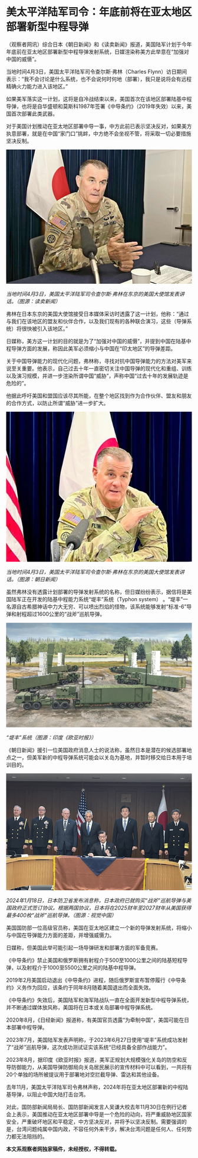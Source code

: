 # 美太平洋陆军司令：年底前将在亚太地区部署新型中程导弹

（观察者网讯）综合日本《朝日新闻》和《读卖新闻》报道，美国陆军计划于今年年底前在亚太地区部署新型中程导弹发射系统，日媒渲染称美方此举意在“加强对中国的威慑”。

当地时间4月3日，美国太平洋陆军司令查尔斯·弗林（Charles
Flynn）访日期间表示：“我不会讨论是什么系统，也不会说何时何地（部署），我只是说将会有远程精确火力能力进入该地区。”

如果美军落实这一计划，这将是自冷战结束以来，美国首次在该地区部署陆基中程导弹，也将是自华盛顿和莫斯科1987年签署《中导条约》（2019年失效）以来，美国首次部署此类武器。

对于美国计划推动在亚太地区部署中导一事，中方此前已表示坚决反对，如果美方执意部署，就是在中国“家门口”挑衅，中方绝不会坐视不管，将采取一切必要措施坚决反制。

![f1a35d2bb45b3183a9e0331cf2ae4ce4.jpg](https://raw.githubusercontent.com/qqhsx/qqnews_image/main/2024/04/06/美太平洋陆军司令：年底前将在亚太地区部署新型中程导弹/f1a35d2bb45b3183a9e0331cf2ae4ce4.jpg)

_当地时间4月3日，美国太平洋陆军司令查尔斯·弗林在东京的美国大使馆发表讲话。（图源：读卖新闻）_

弗林在日本东京的美国大使馆接受日本媒体采访时透露了这一计划，他称：“通过与我们在该地区的盟友和伙伴合作，以及我们现有的各种联合演习，这些（导弹系统）将很快被引入该地区。”

日媒称，美方这一计划的目的就是为了“加强对中国的威慑”，并提到中国在陆基中程导弹方面的发展，称因此美军必须缩小与中国在“印太地区”的导弹差距。

关于中国导弹能力的现代化问题，弗林称，寻找对抗中国导弹能力的方法对美军来说至关重要。他表示，自己过去十年一直密切关注中国导弹的现代化和重组、训练以及演习规模，并进一步渲染所谓中国“威胁”，声称中国“过去十年的发展轨迹是危险的”。

他据此呼吁美国和盟国应该尽其所能，在整个地区找到作为合作伙伴、盟友和朋友的合作方式，以防止所谓“威胁”进一步扩大。

![c6dfe864b67184f49c73244db0d61f2c.jpg](https://raw.githubusercontent.com/qqhsx/qqnews_image/main/2024/04/06/美太平洋陆军司令：年底前将在亚太地区部署新型中程导弹/c6dfe864b67184f49c73244db0d61f2c.jpg)

 _当地时间4月3日，美国太平洋陆军司令查尔斯·弗林在东京的美国大使馆发表讲话。（图源：朝日新闻）_

虽然弗林没有透露计划部署的导弹发射系统的名称，但日媒纷纷表示，据信将是美国陆军正在开发的陆基中程能力系统“堤丰”系统（Typhon system）
。“堤丰”一名源自古希腊神话中力大无穷、可以喷出烈焰的怪物，该系统能够发射“标准-6”导弹和射程超过1600公里的“战斧”巡航导弹。

![7f31457c5a2409338d234c96e4d50625.jpg](https://raw.githubusercontent.com/qqhsx/qqnews_image/main/2024/04/06/美太平洋陆军司令：年底前将在亚太地区部署新型中程导弹/7f31457c5a2409338d234c96e4d50625.jpg)

 _“堤丰”系统（图源：印度《欧亚时报》）_

《朝日新闻》援引一位美国政府消息人士的说法称，虽然日本是潜在的候选部署地点之一，但美军新的中程导弹系统可能会以关岛为基地，并暂时移交给日本用于培训目的。

![649e2156db03f383c603c247e722a2f1.jpg](https://raw.githubusercontent.com/qqhsx/qqnews_image/main/2024/04/06/美太平洋陆军司令：年底前将在亚太地区部署新型中程导弹/649e2156db03f383c603c247e722a2f1.jpg)

_2024年1月18日，日本防卫省发布消息称，日本政府已就购买“战斧”巡航导弹与美国政府正式签订协议。根据两国协议，日本将在2025财年至2027财年从美国获得最多400枚“战斧”巡航导弹。（图源：视觉中国）_

美国国防部一位高级官员称，美国在亚太地区建立一个新的导弹发射系统，将缩小与中国在导弹能力方面的差距，并增强威慑力。

日媒称，但美国此举可能引起一场导弹研发和部署方面的军备竞赛。

《中导条约》禁止美国和俄罗斯拥有射程介于500至1000公里之间的陆基短程导弹，以及射程介于1000至5500公里之间的陆基中程导弹。

2019年2月美国启动退出《中导条约》进程，随后俄罗斯宣布暂停履行《中导条约》义务作为回应，该条约于同年8月随着美国退出而全面失效。

《中导条约》失效后，美国陆军和海军陆战队一直在全面开发新型中程导弹系统，并不断通过媒体放风称，美国将在日本或关岛部署中程导弹系统。

2020年8月，《日经新闻》报道称，有美国官员透露“为牵制中国”，美国可能在日本部署中程导弹。

2023年7月，美国陆军发表声明称，于2023年6月27日使用“堤丰”系统成功发射了“战斧”巡航导弹，这次成功测试证实该系统“已经具备全部作战能力”。

2023年8月，据印度《欧亚时报》报道，美军正规划大规模强化关岛的防空和反导防御能力，从美国导弹防御局向关岛居民展示的宣传材料中可以看到，一共将有20个单独的场所被提议用于部署地对空拦截导弹、雷达和其他设备。

去年11月，美国太平洋陆军司令弗林声称，2024年将在亚太地区部署新的中程陆基导弹，以阻止中国大陆打击台湾。

对此，国防部新闻局局长、国防部新闻发言人吴谦大校去年11月30日在例行记者会上表示，美国推动在亚太地区部署中导是一个危险的动向，将严重威胁地区国家安全，严重破坏地区和平稳定，中方坚决反对，并将予以坚决反制。需要强调的是，台湾问题纯属中国内政，不容任何外来干涉，解决台湾问题是任何人、任何势力都无法阻挡的。

**本文系观察者网独家稿件，未经授权，不得转载。**

